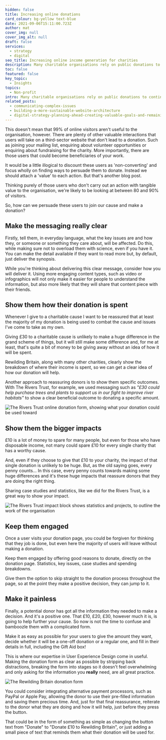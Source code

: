 ```yaml
---
hidden: false
title: Increasing online donations
card_colour: bg-yellow text-blue
date: 2021-09-06T15:11:00.723Z
author: mat
cover_img: null
cover_img_alt: null
draft: false
services:
  - strategy
  - digital
seo_title: Increasing online income generation for charities
description: Many charitable organisations rely on public donations to continue their important work and further their cause. But conversion rates online are often below 1%.
toc: false
featured: false
key_topic:
  - Insights
topics:
  - Non-profit
intro: Many charitable organisations rely on public donations to continue their important work and further their cause. And while many have an online donation form, conversion rates for these are often low, with the average rate in the sector being below 1% of visits resulting in a donation.
related_posts:
  - communicating-complex-issues
  - building-a-more-sustainable-website-architecture
  - digital-strategy-planning-ahead-creating-valuable-goals-and-remaining-flexible
---
```

This doesn't mean that 99% of online visitors aren't useful to the organisation, however. There are plenty of other valuable interactions that users will take on a third-sector website that don't lead to a donation. Such as joining your mailing list, enquiring about volunteer opportunities or enquiring about fundraising for the charity. More importantly, there are those users that could become beneficiaries of your work.

It would be a little illogical to discount these users as 'non-converting' and focus wholly on finding ways to persuade them to donate. Instead we should attach a 'value' to each action. But that's another blog post.

Thinking purely of those users who don't carry out an action with tangible value to the organisation, we're likely to be looking at between 80 and 90% of visitors.

So, how can we persuade these users to join our cause and make a donation?

## Make the messaging really clear

Firstly, tell them, in everyday language, what the key issues are and how they, or someone or something they care about, will be affected. Do this, while making sure not to overload them with science, even if you have it. You can make the detail available if they want to read more but, by default, just deliver the synopsis.

While you're thinking about delivering this clear message, consider how you will deliver it. Using more engaging content types, such as video or infographics will not only make it easier for people to understand the information, but also more likely that they will share that content piece with their friends.

## Show them how their donation is spent

Whenever I give to a charitable cause I want to be reassured that at least the majority of my donation is being used to combat the cause and issues I've come to take as my own.

Giving £30 to a charitable cause is unlikely to make a huge difference in the grand scheme of things, but it will still make some difference and, for me at least, that's quite a bit of money to be giving away without an idea of how it will be spent.

Rewilding Britain, along with many other charities, clearly show the breakdown of where their income is spent, so we can get a clear idea of how our donation will help.

Another approach to reassuring donors is to show them specific outcomes. With The Rivers Trust, for example, we used messaging such as *"£30 could help purchase trees and plants to support us in our fight to improve river habitats"* to show a clear beneficial outcome to donating a specific amount.

![The Rivers Trust online donation form, showing what your donation could be used toward](https://madebykind.imgix.net/rt-donate.png "The Rivers Trust online donation form, showing what your donation could be used toward")

## Show them the bigger impacts

£10 is a lot of money to spare for many people, but even for those who have disposable income, not many could spare £10 for every single charity that has a worthy cause.

And, even if they choose to give that £10 to your charity, the impact of that single donation is unlikely to be huge. But, as the old saying goes, every penny counts... In this case, every penny counts towards making some huge differences and it's these huge impacts that reassure donors that they are doing the right thing.

Sharing case studies and statistics, like we did for the Rivers Trust, is a great way to show your impact.

![The Rivers Trust impact block shows statistics and projects, to outline the work of the organisation](https://madebykind.imgix.net/rt-case-study-stats.png "The Rivers Trust impact block shows statistics and projects, to outline the work of the organisation")

## Keep them engaged

Once a user visits your donation page, you could be forgiven for thinking that they job is done, but even here the majority of users will leave without making a donation.

Keep them engaged by offering good reasons to donate, directly on the donation page. Statistics, key issues, case studies and spending breakdowns.

Give them the option to skip straight to the donation process throughout the page, so at the point they make a positive decision, they can jump to it.

## Make it painless

Finally, a potential donor has got all the information they needed to make a decision. And it's a positive one. That £10, £20, £30, however much it is, is going to help further your cause. So now is not the time to confuse and bamboozle them with a complicated form.

Make it as easy as possible for your users to give the amount they want, decide whether it will be a one-off donation or a regular one, and fill in their details in full, including the Gift Aid box!

This is where our expertise in User Experience Design come in useful. Making the donation form as clear as possible by stripping back distractions, breaking the form into stages so it doesn't feel overwhelming and only asking for the information you **really** need, are all great practice.

![The Rewilding Britain donation form](https://madebykind.imgix.net/rb-pay-now.png "Rewilding Britain reiterate your donation just before it is processed")

You could consider integrating alternative payment processors, such as PayPal or Apple Pay, allowing the donor to use their pre-filled information and saving them precious time. And, just for that final reassurance, reiterate to the donor what they are doing and how it will help, just before they press the button.

That could be in the form of something as simple as changing the button text from "Donate" to "Donate £10 to Rewilding Britain", or just adding a small piece of text that reminds them what their donation will be used for.